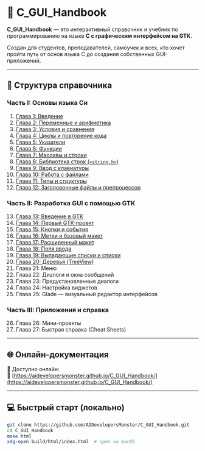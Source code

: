 ﻿# 📘 C_GUI_Handbook

**C_GUI_Handbook** — это интерактивный справочник и учебник по программированию на языке **C с графическим интерфейсом на GTK**.

Создан для студентов, преподавателей, самоучек и всех, кто хочет пройти путь от основ языка C до создания собственных GUI-приложений.

---

## 🧭 Структура справочника

### Часть I: Основы языка Си

1. [Глава 1: Введение](https://github.com/AIDevelopersMonster/C_GUI_Handbook/tree/main/examples/1)  
2. [Глава 2: Переменные и арифметика](https://github.com/AIDevelopersMonster/C_GUI_Handbook/tree/main/examples/2)
3. [Глава 3: Условия и сравнения](https://github.com/AIDevelopersMonster/C_GUI_Handbook/tree/main/examples/3) 
4. [Глава 4: Циклы и повторение кода](https://github.com/AIDevelopersMonster/C_GUI_Handbook/tree/main/examples/4) 
5. [Глава 5: Указатели](https://github.com/AIDevelopersMonster/C_GUI_Handbook/tree/main/examples/5) 
6. [Глава 6: Функции](https://github.com/AIDevelopersMonster/C_GUI_Handbook/tree/main/examples/6)  
7. [Глава 7: Массивы и строки](https://github.com/AIDevelopersMonster/C_GUI_Handbook/tree/main/examples/7)  
8. [Глава 8: Библиотека строк (`<string.h>`)](https://github.com/AIDevelopersMonster/C_GUI_Handbook/tree/main/examples/8)  
9. [Глава 9: Ввод с клавиатуры](https://github.com/AIDevelopersMonster/C_GUI_Handbook/tree/main/examples/9)  
10. [Глава 10: Работа с файлами](https://github.com/AIDevelopersMonster/C_GUI_Handbook/tree/main/examples/10) 
11. [Глава 11: Типы и структуры](https://github.com/AIDevelopersMonster/C_GUI_Handbook/tree/main/examples/11) 
12. [Глава 12: Заголовочные файлы и препроцессор](https://github.com/AIDevelopersMonster/C_GUI_Handbook/tree/main/examples/12)  

### Часть II: Разработка GUI с помощью GTK

13. [Глава 13: Введение в GTK](https://github.com/AIDevelopersMonster/C_GUI_Handbook/tree/main/examples/13)  
14. [Глава 14: Первый GTK-проект](https://github.com/AIDevelopersMonster/C_GUI_Handbook/tree/main/examples/14)
15. [Глава 15: Кнопки и события](https://github.com/AIDevelopersMonster/C_GUI_Handbook/tree/main/examples/15)  
16. [Глава 16: Метки и базовый макет](https://github.com/AIDevelopersMonster/C_GUI_Handbook/tree/main/examples/16)  
17. [Глава 17: Расширенный макет](https://github.com/AIDevelopersMonster/C_GUI_Handbook/tree/main/examples/17)  
18. [Глава 18: Поля ввода](https://github.com/AIDevelopersMonster/C_GUI_Handbook/tree/main/examples/18)  
19. [Глава 19: Выпадающие списки и списки](https://github.com/AIDevelopersMonster/C_GUI_Handbook/tree/main/examples/19)  
20. [Глава 20: Деревья (TreeView)](https://github.com/AIDevelopersMonster/C_GUI_Handbook/tree/main/examples/20)
21. Глава 21: Меню  
22. Глава 22: Диалоги и окна сообщений  
23. Глава 23: Предустановленные диалоги  
24. Глава 24: Настройка виджетов  
25. Глава 25: Glade — визуальный редактор интерфейсов  

### Часть III: Приложения и справка

26. Глава 26: Мини-проекты  
27. Глава 27: Быстрая справка (Cheat Sheets)

---

## 🌐 Онлайн-документация

📎 Доступно онлайн:  
🔗 [https://aidevelopersmonster.github.io/C_GUI_Handbook/](https://aidevelopersmonster.github.io/C_GUI_Handbook/)

---

## 💻 Быстрый старт (локально)

```bash
git clone https://github.com/AIDevelopersMonster/C_GUI_Handbook.git
cd C_GUI_Handbook
make html
xdg-open build/html/index.html  # open на macOS